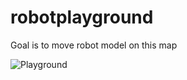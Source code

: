 # robotplayground
Goal is to move robot model on this map

![Playground](https://user-images.githubusercontent.com/28594128/62066851-a94cc380-b232-11e9-99e1-232075c90cc3.PNG)
